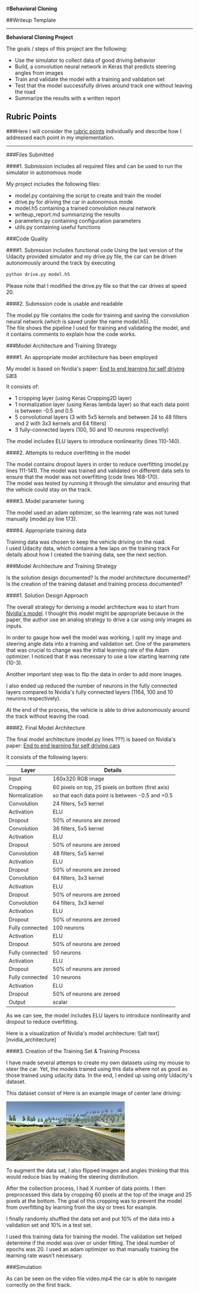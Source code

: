 #**Behavioral Cloning** 

##Writeup Template

---

**Behavioral Cloning Project**

The goals / steps of this project are the following:
* Use the simulator to collect data of good driving behavior
* Build, a convolution neural network in Keras that predicts steering angles from images
* Train and validate the model with a training and validation set
* Test that the model successfully drives around track one without leaving the road
* Summarize the results with a written report


[//]: # (Image References)

[image1]: ./examples/center.jpg "Center image"

## Rubric Points
###Here I will consider the [rubric points](https://review.udacity.com/#!/rubrics/432/view) individually and describe how I addressed each point in my implementation.  

---
###Files Submitted 

####1. Submission includes all required files and can be used to run the simulator in autonomous mode

My project includes the following files:
* model.py containing the script to create and train the model
* drive.py for driving the car in autonomous mode
* model.h5 containing a trained convolution neural network 
* writeup_report.md summarizing the results
* parameters.py containing configuration parameters
* utils.py containing useful functions

###Code Quality

####1. Submssion includes functional code
Using the last version of the Udacity provided simulator and my drive.py file, the car can be driven autonomously around the track by executing 
```sh
python drive.py model.h5
```
Please note that I modified the drive.py file so that the car drives at speed 20.

####2. Submssion code is usable and readable

The model.py file contains the code for training and saving the convolution neural network (which is saved under the name model.h5).  
The file shows the pipeline I used for training and validating the model, and it contains comments to explain how the code works.

###Model Architecture and Training Strategy

####1. An appropriate model architecture has been employed

My model is based on Nvidia's paper: [End to end learning for self driving cars](https://images.nvidia.com/content/tegra/automotive/images/2016/solutions/pdf/end-to-end-dl-using-px.pdf)

It consists of:
- 1 cropping layer (using Keras Cropping2D layer)
- 1 normalization layer (using Keras lambda layer) so that each data point is between -0.5 and 0.5
- 5 convolutional layers (3 with 5x5 kernels and between 24 to 48 filters and 2 with 3x3 kernels and 64 filters)
- 3 fully-connected layers (100, 50 and 10 neurons respectivelly)

The model includes ELU layers to introduce nonlinearity (lines 110-140).

####2. Attempts to reduce overfitting in the model

The model contains dropout layers in order to reduce overfitting (model.py lines 111-141). 
The model was trained and validated on different data sets to ensure that the model was not overfitting (code lines 168-170).  
The model was tested by running it through the simulator and ensuring that the vehicle could stay on the track.

####3. Model parameter tuning

The model used an adam optimizer, so the learning rate was not tuned manually (model.py line 173).

####4. Appropriate training data

Training data was chosen to keep the vehicle driving on the road.  
I used Udacity data, which contains a few laps on the training track
For details about how I created the training data, see the next section. 

###Model Architecture and Training Strategy

Is the solution design documented?
Is the model architecture documented?
Is the creation of the training dataset and training process documented?

####1. Solution Design Approach

The overall strategy for deriving a model architecture was to start from [Nvidia's model](https://images.nvidia.com/content/tegra/automotive/images/2016/solutions/pdf/end-to-end-dl-using-px.pdf).
I thought this model might be appropriate because in the paper, the author use an analog strategy to drive a car using only images as inputs.

In order to gauge how well the model was working, I split my image and steering angle data into a training and validation set.
One of the parameters that was crucial to change was the initial learning rate of the Adam optimizer.
I noticed that it was necessary to use a low starting learning rate (10-3). 

Another important step was to flip the data in order to add more images.

I also ended up reduced the number of neurons in the fully connected layers compared to Nvidia's fully connected layers (1164, 100 and 10 neurons respectively).

At the end of the process, the vehicle is able to drive autonomously around the track without leaving the road.

####2. Final Model Architecture

The final model architecture (model.py lines ???) is based on Nvidia's paper: [End to end learning for self driving cars](https://images.nvidia.com/content/tegra/automotive/images/2016/solutions/pdf/end-to-end-dl-using-px.pdf)

It consists of the following layers:

| Layer           | Details                                            |
|-----------------|----------------------------------------------------|
| Input           | 160x320 RGB image                                  |
| Cropping        | 60 pixels on top, 25 pixels on bottom (first axis) |
| Normalization   | so that each data point is between -0.5 and +0.5   |
| Convolution     | 24 filters, 5x5 kernel                             |
| Activation      | ELU                                                |
| Dropout         | 50% of neurons are zeroed                          |
| Convolution     | 36 filters, 5x5 kernel                             |
| Activation      | ELU                                                |
| Dropout         | 50% of neurons are zeroed                          |
| Convolution     | 48 filters, 5x5 kernel                             |
| Activation      | ELU                                                |
| Dropout         | 50% of neurons are zeroed                          |
| Convolution     | 64 filters, 3x3 kernel                             |
| Activation      | ELU                                                |
| Dropout         | 50% of neurons are zeroed                          |
| Convolution     | 64 filters, 3x3 kernel                             |
| Activation      | ELU                                                |
| Dropout         | 50% of neurons are zeroed                          |
| Fully connected | 100 neurons                                        |
| Activation      | ELU                                                |
| Dropout         | 50% of neurons are zeroed                          |
| Fully connected | 50 neurons                                         |
| Activation      | ELU                                                |
| Dropout         | 50% of neurons are zeroed                          |
| Fully connected | 10 neurons                                         |
| Activation      | ELU                                                |
| Dropout         | 50% of neurons are zeroed                          |
| Output          | scalar                                             |

As we can see, the model includes ELU layers to introduce nonlinearity and dropout to reduce overfitting.

Here is a visualization of Nvidia's model architecture:
![alt text][nvidia_architecture]

####3. Creation of the Training Set & Training Process

I have made several attemps to create my own datasets using my mouse to steer the car.
Yet, the models trained using this data where not as good as those trained using udacity data.
In the end, I ended up using only Udacity's dataset.

This dataset consist of 
Here is an example image of center lane driving:

![alt text][image1]

To augment the data sat, I also flipped images and angles thinking that this would reduce bias by making the steering distribution.

After the collection process, I had X number of data points.
I then preprocessed this data by cropping 60 pixels at the top of the image and 25 pixels at the bottom. The goal of this cropping was to 
prevent the model from overfitting by learning from the sky or trees for example.

I finally randomly shuffled the data set and put 10% of the data into a validation set and 10% in a test set. 

I used this training data for training the model.
The validation set helped determine if the model was over or under fitting. The ideal number of epochs was 20.
I used an adam optimizer so that manually training the learning rate wasn't necessary.

###Simulation

As can be seen on the video file video.mp4 the car is able to navigate correctly on the first track.
